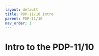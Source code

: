 ```yaml
---
layout: default
title: PDP-11/10 Intro
parent: PDP-11/10
nav_order: 1
---
```


# Intro to the PDP-11/10